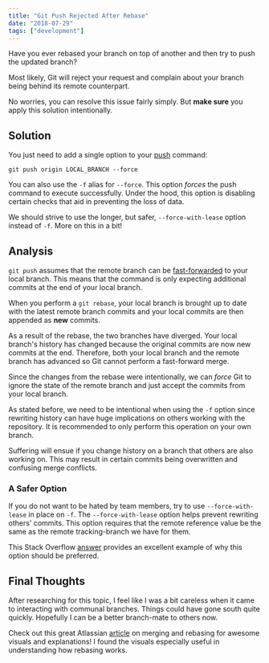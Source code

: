 ```yaml
---
title: "Git Push Rejected After Rebase"
date: "2018-07-29"
tags: ["development"]
---
```


Have you ever rebased your branch on top of another and then try to push the updated branch?

Most likely, Git will reject your request and complain about your branch being behind its remote counterpart.

No worries, you can resolve this issue fairly simply. But **make sure** you apply this solution intentionally.

## Solution

You just need to add a single option to your [push](https://git-scm.com/docs/git-push) command:

```git
git push origin LOCAL_BRANCH --force
```

You can also use the `-f` alias for `--force`. This option _forces_ the push command to execute successfully. Under the hood, this option is disabling certain checks that aid in preventing the loss of data.

We should strive to use the longer, but safer, `--force-with-lease` option instead of `-f`. More on this in a bit!

## Analysis

`git push` assumes that the remote branch can be [fast-forwarded](https://confluence.atlassian.com/bitbucket/git-fast-forwards-and-branch-management-329977726.html) to your local branch. This means that the command is only expecting additional commits at the end of your local branch.

When you perform a `git rebase`, your local branch is brought up to date with the latest remote branch commits and your local commits are then appended as **new** commits.

As a result of the rebase, the two branches have diverged. Your local branch's history has changed because the original commits are now new commits at the end. Therefore, both your local branch and the remote branch has advanced so Git cannot perform a fast-forward merge.

Since the changes from the rebase were intentionally, we can _force_ Git to ignore the state of the remote branch and just accept the commits from your local branch.

As stated before, we need to be intentional when using the `-f` option since rewriting history can have huge implications on others working with the repository. It is recommended to only perform this operation on your own branch.

Suffering will ensue if you change history on a branch that others are also working on. This may result in certain commits being overwritten and confusing merge conflicts. 

### A Safer Option

If you do not want to be hated by team members, try to use `--force-with-lease` in place on `-f`. The `--force-with-lease` option helps prevent rewriting others' commits. This option requires that the remote reference value be the same as the remote tracking-branch we have for them.

This Stack Overflow [answer](https://stackoverflow.com/questions/8939977/git-push-rejected-after-feature-branch-rebase#37460330) provides an excellent example of why this option should be preferred.

## Final Thoughts

After researching for this topic, I feel like I was a bit careless when it came to interacting with communal branches. Things could have gone south quite quickly. Hopefully I can be a better branch-mate to others now.

Check out this great Atlassian [article](https://www.atlassian.com/git/tutorials/merging-vs-rebasing) on merging and rebasing for awesome visuals and explanations! I found the visuals especially useful in understanding how rebasing works.
